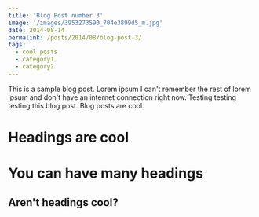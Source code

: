 ```yaml
---
title: 'Blog Post number 3'
image: '/images/3953273590_704e3899d5_m.jpg'
date: 2014-08-14
permalink: /posts/2014/08/blog-post-3/
tags:
  - cool posts
  - category1
  - category2
---
```


This is a sample blog post. Lorem ipsum I can't remember the rest of lorem ipsum and don't have an internet connection right now. Testing testing testing this blog post. Blog posts are cool. 

Headings are cool
======

You can have many headings
======

Aren't headings cool?
------
